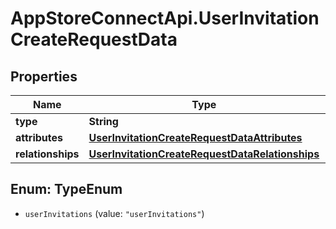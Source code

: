 # AppStoreConnectApi.UserInvitationCreateRequestData

## Properties

Name | Type | Description | Notes
------------ | ------------- | ------------- | -------------
**type** | **String** |  | 
**attributes** | [**UserInvitationCreateRequestDataAttributes**](UserInvitationCreateRequestDataAttributes.md) |  | 
**relationships** | [**UserInvitationCreateRequestDataRelationships**](UserInvitationCreateRequestDataRelationships.md) |  | [optional] 



## Enum: TypeEnum


* `userInvitations` (value: `"userInvitations"`)




